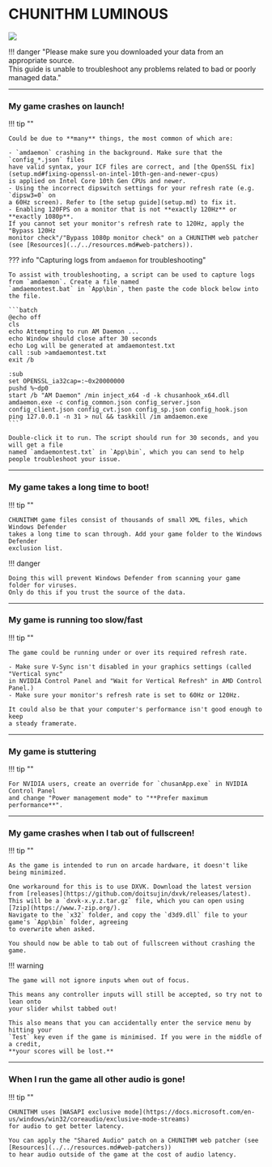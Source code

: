 # CHUNITHM LUMINOUS
<img src="/img/chunithm/sdhd/luminous.png">

!!! danger "Please make sure you downloaded your data from an appropriate source.<br>This guide is unable to troubleshoot any problems related to bad or poorly managed data."

---

### My game crashes on launch!

!!! tip ""

    Could be due to **many** things, the most common of which are:
    
    - `amdaemon` crashing in the background. Make sure that the `config_*.json` files
    have valid syntax, your ICF files are correct, and [the OpenSSL fix](setup.md#fixing-openssl-on-intel-10th-gen-and-newer-cpus)
    is applied on Intel Core 10th Gen CPUs and newer.
    - Using the incorrect dipswitch settings for your refresh rate (e.g. `dipsw3=0` on
    a 60Hz screen). Refer to [the setup guide](setup.md) to fix it.
    - Enabling 120FPS on a monitor that is not **exactly 120Hz** or **exactly 1080p**.
    If you cannot set your monitor's refresh rate to 120Hz, apply the "Bypass 120Hz
    monitor check"/"Bypass 1080p monitor check" on a CHUNITHM web patcher (see [Resources](../../resources.md#web-patchers)).
    
??? info "Capturing logs from `amdaemon` for troubleshooting"

    To assist with troubleshooting, a script can be used to capture logs from `amdaemon`. Create a file named
    `amdaemontest.bat` in `App\bin`, then paste the code block below into the file.

    ```batch
    @echo off
    cls
    echo Attempting to run AM Daemon ...
    echo Window should close after 30 seconds
    echo Log will be generated at amdaemontest.txt
    call :sub >amdaemontest.txt
    exit /b

    :sub
    set OPENSSL_ia32cap=:~0x20000000
    pushd %~dp0
    start /b "AM Daemon" /min inject_x64 -d -k chusanhook_x64.dll amdaemon.exe -c config_common.json config_server.json config_client.json config_cvt.json config_sp.json config_hook.json
    ping 127.0.0.1 -n 31 > nul && taskkill /im amdaemon.exe
    ```

    Double-click it to run. The script should run for 30 seconds, and you will get a file
    named `amdaemontest.txt` in `App\bin`, which you can send to help people troubleshoot your issue.

---

### My game takes a long time to boot!

!!! tip ""

    CHUNITHM game files consist of thousands of small XML files, which Windows Defender
    takes a long time to scan through. Add your game folder to the Windows Defender
    exclusion list.

!!! danger

    Doing this will prevent Windows Defender from scanning your game folder for viruses.
    Only do this if you trust the source of the data.

---

### My game is running too slow/fast

!!! tip ""

    The game could be running under or over its required refresh rate.
    
    - Make sure V-Sync isn't disabled in your graphics settings (called "Vertical sync"
    in NVIDIA Control Panel and "Wait for Vertical Refresh" in AMD Control Panel.)
    - Make sure your monitor's refresh rate is set to 60Hz or 120Hz.

    It could also be that your computer's performance isn't good enough to keep
    a steady framerate.

---

### My game is stuttering

!!! tip ""

    For NVIDIA users, create an override for `chusanApp.exe` in NVIDIA Control Panel
    and change "Power management mode" to "**Prefer maximum performance**".

---

### My game crashes when I tab out of fullscreen!

!!! tip ""

    As the game is intended to run on arcade hardware, it doesn't like being minimized.
    
    One workaround for this is to use DXVK. Download the latest version from [releases](https://github.com/doitsujin/dxvk/releases/latest).
    This will be a `dxvk-x.y.z.tar.gz` file, which you can open using [7zip](https://www.7-zip.org/).
    Navigate to the `x32` folder, and copy the `d3d9.dll` file to your game's `App\bin` folder, agreeing
    to overwrite when asked.

    You should now be able to tab out of fullscreen without crashing the game.

!!! warning

    The game will not ignore inputs when out of focus.
    
    This means any controller inputs will still be accepted, so try not to lean onto
    your slider whilst tabbed out!

    This also means that you can accidentally enter the service menu by hitting your
    `Test` key even if the game is minimised. If you were in the middle of a credit,
    **your scores will be lost.**

---

### When I run the game all other audio is gone!

!!! tip ""

    CHUNITHM uses [WASAPI exclusive mode](https://docs.microsoft.com/en-us/windows/win32/coreaudio/exclusive-mode-streams)
    for audio to get better latency.

    You can apply the "Shared Audio" patch on a CHUNITHM web patcher (see [Resources](../../resources.md#web-patchers))
    to hear audio outside of the game at the cost of audio latency.